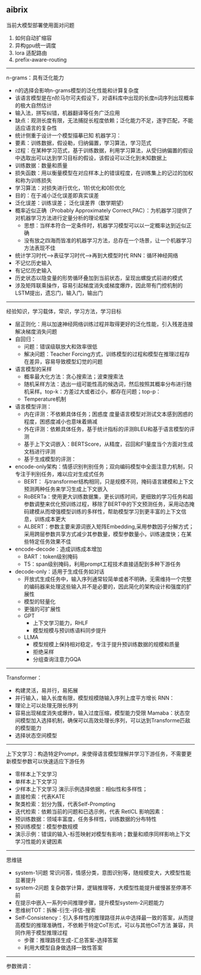 ## aibrix
当前大模型部署使用面对问题
1. 如何自动扩缩容
2. 异构gpu统一调度
3. lora 适配路由
4. prefix-aware-routing
---
n-grams：具有泛化能力
- n的选择会影响n-grams模型的泛化性能和计算复杂度
- 该语言模型是在n阶马尔可夫假设下，对语料库中出现的长度n词序列出现概率的极大自然估计
- 输入法，拼写纠错，机器翻译等任务广泛应用
- 缺点：观测长度有限，无法捕捉长程度依赖；泛化能力不足，逐字匹配，不能适应语言的复杂性
- 统计侧重于设计一个模型描摹已知
机器学习：
- 要素：训练数据，假设勒，归纳偏置，学习算法，学习范式
- 过程：在某种学习范式，基于训练数据，利用学习算法，从受归纳偏置的假设中选取出可以达到学习目标的假设，该假设可以泛化到未知数据上
- 训练数据：数量和质量
- 损失函数：用以衡量模型在对应样本上的错误程度，在训练集上的记过的加权和称为训练损失
- 学习算法：对损失进行优化，1阶优化和0阶优化
- 目的：在于减小泛化误差即真实误差
- 泛化误差：训练误差； 泛化误差界（数学期望）
- 概率近似正确（Probably Approximately Correct,PAC）：为机器学习提供了对机器学习方法进行定量分析的理论框架
	- 思想：当样本符合一定条件时，机器学习模型可以以一定概率达到近似正确
	- 没有放之四海而皆准的机器学习方法，总存在一个场景，让一个机器学习方法表现不佳
- 统计学习时代-->表征学习时代-->再到大模型时代
RNN：循环神经网络
- 不记忆历史输入
- 有记忆历史输入
- 历史状态以隐变量的形势循环叠加到当前状态，呈现出螺旋式前进的模式
- 涉及矩阵联乘操作，容易引起梯度消失或梯度爆炸，因此带有门控机制的LSTM提出，遗忘门，输入门，输出门
---
经验知识，学习载体，常识，学习方法，学习目标
- 层正则化：用以加速神经网络训练过程并取得更好的泛化性能，引入残差连接解决梯度消失问题
- 自回归：
	- 问题：错误级联放大和效率很低
	- 解决问题：Teacher Forcing方式，训练模型的过程和模型在推理过程存在差异，容易导致模型幻觉的问题
- 语言模型的采样
	- 概率最大化方法：贪心搜索法；波束搜索法
	- 随机采样方法：选出一组可能性高的候选词，然后按照其概率分布进行随机采样。top-k：方差过大或者过小，都存在问题；top-p：
	- Temperature机制
- 语言模型评测：
	- 内在评测：不依赖具体任务；困惑度 度量语言模型对测试文本感到困惑的程度，困惑度减小也意味着熵减
	- 外在评测：依赖具体任务，基于统计指标的评测BLEU和基于语言模型的评测
	- 基于上下文词嵌入：BERTScore，从精度，召回和F1量度当个方面对生成文档进行评测
	- 基于生成模型的评测：
- encode-only架构：情感识别判别任务；双向编码模型中全面注意力机制，只专注于判别任务，难以应对生成式任务
	- BERT： 与transformer结构相同，只是规模不同，掩码语言建模和上下文预测两种任务来学习生成上下文嵌入
	- RoBERTa：使用更大训练数据集，更长训练时间，更细致的学习任务和超参数调整来优化预训练过程，移除了BERT中的下文预测任务，采用动态掩码建模从而增强模型训练的多样性，帮助模型学习到更丰富的上下文信息，训练成本更大
	- ALBERT：参数主要来源词嵌入矩阵Embedding,采用参数因子分解方式；采用跨层参数共享方式减少其参数量，模型参数量小，训练速度快；在某些特定任务效果不佳
- encode-decode：造成训练成本增加
	- BART：token级别掩码
	- T5：span级别掩码，利用prompt工程技术直接适配到多种下游任务
- decode-only：适用于生成任务如对话
	- 开放式生成任务中，输入序列通常较简单或者不明确，无需维持一个完整的编码器来处理这些输入并不是必要的，因此简化的架构设计和强度的扩展性
	- 模型的轻量化
	- 更强的可扩展性
	- GPT
		- 上下文学习能力，RHLF
		- 模型规模与预训练语料同步提升
	- LLMA
		- 模型规模上保持相对稳定，专注于提升预训练数据的规模和质量
		- 拒绝采样
		- 分组查询注意力GQA
----
Transformer：
- 构建灵活，易并行，易拓展
- 并行输入，输入长度有限，模型规模随输入序列上度平方增长
RNN：
- 理论上可以处理无限长序列
- 容易出现梯度消失或爆炸，输入过度压缩，模型能力受限
Mamaba：状态空间模型加入选择机制，确保可以高效处理长序列，可以达到Transforme匹敌的模型能力
- 选择状态空间模型
---
上下文学习：构造特定Prompt，来使得语言模型理解并学习下游任务，不需要更新模型参数可以快速适应下游任务
- 零样本上下文学习
- 单样本上下文学习
- 少样本上下文学习
演示示例选择依据：相似性和多样性；
- 直接检索：代表KATE
- 聚类检索：划分为簇，代表Self-Prompting
- 迭代检索：依赖当前的问题和已选示例，代表 RetICL
影响因素：
- 预训练数据：领域丰富度，任务多样性，训练数据的分布特性
- 预训练模型：模型参数规模
- 演示示例：错误的输入-标签映射对模型有影响；数量和顺序同样影响上下文学习性能的关键因素
---
思维链
- system-1问题 常识问答，情感分类，意图识别等，随规模变大，大模型性能显著提升
- system-2问题 复杂数学计算，逻辑推理等，大模型性能提升缓慢甚至停滞不前
- 在提示中嵌入一系列中间推理步骤，提升模型system-2问题能力
- 思维树TOT：拆解-衍生-评估-搜索
- Self-Consistency：引入多样性的推理路径并从中选择最一致的答案，从而提高模型的推理准确性，不依赖于特定CoT形式，可以与其他CoT方法 兼容，共同作用于模型推理过程
	- 步骤：推理路径生成-汇总答案-选择答案
	- 利用大模型自身做选择一致性答案
---
参数微调：
	


